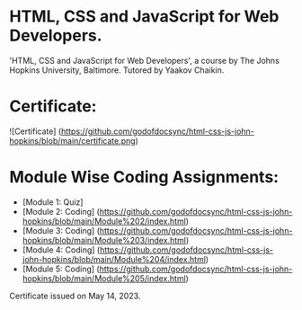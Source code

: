 # HTML, CSS and JavaScript for Web Developers.

'HTML, CSS and JavaScript for Web Developers', a course by The Johns Hopkins University, Baltimore. Tutored by Yaakov Chaikin.


# Certificate:

![Certificate] (https://github.com/godofdocsync/html-css-js-john-hopkins/blob/main/certificate.png)


# Module Wise Coding Assignments:

* [Module 1: Quiz]
* [Module 2: Coding] (https://github.com/godofdocsync/html-css-js-john-hopkins/blob/main/Module%202/index.html)
* [Module 3: Coding] (https://github.com/godofdocsync/html-css-js-john-hopkins/blob/main/Module%203/index.html)
* [Module 4: Coding] (https://github.com/godofdocsync/html-css-js-john-hopkins/blob/main/Module%204/index.html)
* [Module 5: Coding] (https://github.com/godofdocsync/html-css-js-john-hopkins/blob/main/Module%205/index.html)


Certificate issued on May 14, 2023.
